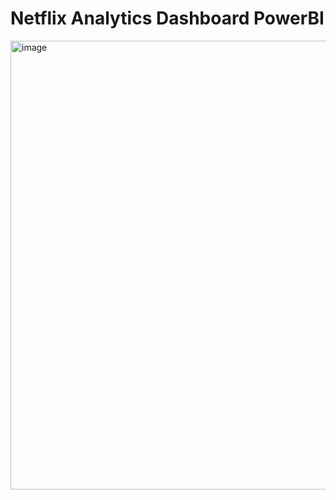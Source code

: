 # Netflix Analytics Dashboard PowerBI

<img width="1273" height="718" alt="image" src="https://github.com/user-attachments/assets/a501bda2-23a5-41f7-8f5a-c92f86edb632" />


